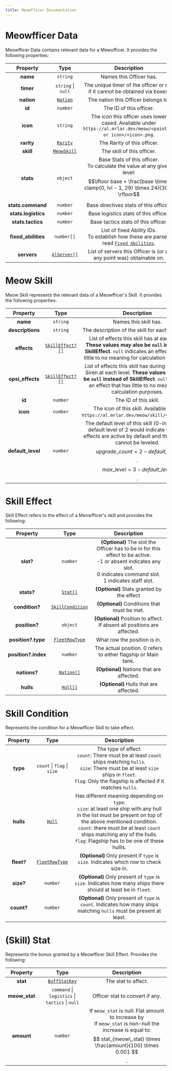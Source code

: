 ```yaml
---
title: Meowfficer Documentation
---
```


# Meowfficer Data

Meowfficer Data contains relevant data for a Mewofficer. It provides the following properties:

|      Property       |                  Type                  |                                                                         Description                                                                          |
| :-----------------: | :------------------------------------: | :----------------------------------------------------------------------------------------------------------------------------------------------------------: |
|      **name**       |                `string`                |                                                                   Names this Officer has.                                                                    |
|      **timer**      |           `string` \| `null`           |                                         The unique timer of the officer or null if it cannot be obtained via boxes.                                          |
|     **nation**      |    [`Nation`](../common.md#nation)     |                                                             The nation this Officer belongs to.                                                              |
|       **id**        |                `number`                |                                                                   The ID of this officer.                                                                    |
|      **icon**       |                `string`                |                      The icon this officer uses lower cased. Available under `https://al.mrlar.dev/meow/<painting or icon>/<icon>.png`.                      |
|     **rarity**      |    [`Rarity`](../common.md#rarity)     |                                                                 The Rarity of this officer.                                                                  |
|      **skill**      |       [`MeowSkill`](#meow-skill)       |                                                                  The skill of this officer.                                                                  |
|      **stats**      |                `object`                | Base Stats of this officer.<br>To calculate the value at any given level: $$\lfloor base + \frac{base \times clamp(0, lvl - 1, 29) \times 24}{304} \rfloor$$ |
|  **stats.command**  |                `number`                |                                                            Base directives stats of this officer.                                                            |
| **stats.logistics** |                `number`                |                                                            Base logistics stats of this officer.                                                             |
|  **stats.tactics**  |                `number`                |                                                             Base tactics stats of this officer.                                                              |
| **fixed_abilities** |               `number[]`               |                     List of fixed Ability IDs.<br>To establish how these are parsed read [`Fixed Abilities`](formulas#fixed-abilities).                      |
|     **servers**     | [`AlServer[]`](../common.md#al-server) |                                             List of servers this Officer is (or at any point was) obtainable on.                                             |

# Meow Skill

Meow Skill represents the relevant data of a Meowfficer's Skill. It provides the following
properties:

|     Property      |               Type                |                                                                                                                     Description                                                                                                                     |
| :---------------: | :-------------------------------: | :-------------------------------------------------------------------------------------------------------------------------------------------------------------------------------------------------------------------------------------------------: |
|     **name**      |             `string`              |                                                                                                                Names this skill has.                                                                                                                |
| **descriptions**  |             `string`              |                                                                                                 The description of the skill for each skill level.                                                                                                  |
|    **effects**    | [`SkillEffect?[]`](#skill-effect) |                            List of effects this skill has at each level. **These values may also be `null` instead of SkillEffect**. `null` indicates an effect that has little to no meaning for calculation purposes.                             |
| **opsi_effects**  | [`SkillEffect?[]`](#skill-effect) |                 List of effects this skill has during Operation Siren at each level. **These values may also be `null` instead of SkillEffect**. `null` indicates an effect that has little to no meaning for calculation purposes.                 |
|      **id**       |             `number`              |                                                                                                                The ID of this skill.                                                                                                                |
|     **icon**      |             `number`              |                                                                                The icon of this skill. Available under `https://al.mrlar.dev/meow/skill/<icon>.png`.                                                                                |
| **default_level** |             `number`              | The default level of this skill (0-indexed). A default level of 2 would indicate that all 3 effects are active by default and that the skill cannot be leveled.<br>$$upgrade\_count = 2 - default\_level$$.<br>$$max\_level = 3 - default\_level$$. |




# Skill Effect

Skill Effect refers to the effect of a Meowfficer's skill and provides the following:

|      Property       |                     Type                      |                                                                                Description                                                                                 |
| :-----------------: | :-------------------------------------------: | :------------------------------------------------------------------------------------------------------------------------------------------------------------------------: |
|      **slot?**      |                   `number`                    | **(Optional)** The slot the Officer has to be in for this effect to be active.<br>-1 or absent indicates any slot.<br>0 indicates command slot.<br>1 indicates staff slot. |
|     **stats?**      |            [`Stat[]`](#skill-stat)            |                                                                 **(Optional)** Stats granted by the effect                                                                 |
|   **condition?**    |     [`SkillCondition`](#skill-condition)      |                                                                **(Optional)** Conditions that must be met.                                                                 |
|    **position?**    |                   `object`                    |                                                  **(Optional)** Position to affect. If absent all positions are affected.                                                  |
| **position?.type**  | [`FleetRowType`](../common.md#fleet-row-type) |                                                                        What row the position is in.                                                                        |
| **position?.index** |                   `number`                    |                                                       The actual position. 0 refers to either flagship or Main tank.                                                       |
|    **nations?**     |       [`Nation[]`](../common.md#nation)       |                                                                 **(Optional)** Nations that are affected.                                                                  |
|      **hulls**      |         [`Hull[]`](../common.md#hull)         |                                                                  **(Optional)** Hulls that are affected.                                                                   |

# Skill Condition

Represents the condition for a Meowfficer Skill to take effect.

|  Property  |                     Type                      |                                                                                                                                        Description                                                                                                                                        |
| :--------: | :-------------------------------------------: | :---------------------------------------------------------------------------------------------------------------------------------------------------------------------------------------------------------------------------------------------------------------------------------------: |
|  **type**  |          `count` \| `flag` \| `size`          |                                     The type of effect.<br>`count`: There must be at least `count` ships matching `hulls`.<br>`size`: There must be at least `size` ships in `fleet`.<br>`flag`: Only the flagship is affected if it matches `hulls`.                                     |
| **hulls**  |          [`Hull`](../common.md#hull)          | Has different meaning depending on `type`:<br>`size`: at least one ship with any hull in the list must be present on top of the above mentioned condition.<br>`count`: there must be at least `count` ships matching any of the hulls.<br>`flag`: Flagship has to be one of these hullls. |
| **fleet?** | [`FleetRowType`](../common.md#fleet-row-type) |                                                                                                  **(Optional)** Only present if `type` is `size`. Indicates which row to check size in.                                                                                                   |
| **size?**  |                   `number`                    |                                                                                      **(Optional)** Only present of `type` is `size`. Indicates how many ships there should at least be in `fleet`.                                                                                       |
| **count?** |                   `number`                    |                                                                                   **(Optional)** Only present of `type` is `count`. Indicates how many ships matching `hulls` must be present at least.                                                                                   |


# (Skill) Stat

Represents the bonus granted by a Meowfficer Skill Effect. Provides the following:

|   Property    |                      Type                       |                                                                                 Description                                                                                 |
| :-----------: | :---------------------------------------------: | :-------------------------------------------------------------------------------------------------------------------------------------------------------------------------: |
|   **stat**    |  [`BuffStatKey`](../common.md#buff-stat-keys)   |                                                                             The stat to affect.                                                                             |
| **meow_stat** | `command` \| `logistics` \| `tactics` \| `null` |                                                                       Officer stat to convert if any.                                                                       |
|  **amount**   |                    `number`                     | If `meow_stat` is null: Flat amount to increase by<br> If `meow_stat` is non-null the increase is equal to: $$ stat_{meow\_stat} \times \frac{amount}{100} \times 0.001 $$. |
